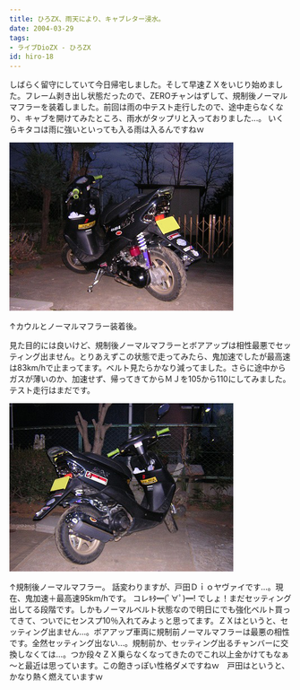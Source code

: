 ```yaml
---
title: ひろZX、雨天により、キャブレター浸水。
date: 2004-03-29
tags:
- ライブDioZX - ひろZX
id: hiro-18
---
```



<p class="sentence spacing10">しばらく留守にしていて今日帰宅しました。そして早速ＺＸをいじり始めました。フレーム剥き出し状態だったので、ZEROチャンはずして、規制後ノーマルマフラーを装着しました。前回は雨の中テスト走行したので、途中走らなくなり、キャブを開けてみたところ、雨水がタップリと入っておりました...。 いくらキタコは雨に強いといっても入る雨は入るんですねｗ</p>
<div class="center spacing"><img src="/photo/diary/2004.03.29_zx1.jpg" alt=""></div>
<p class="sentence">↑カウルとノーマルマフラー装着後。</p>
<p class="sentence spacing10">見た目的には良いけど、規制後ノーマルマフラーとボアアップは相性最悪でセッティング出ません。とりあえずこの状態で走ってみたら、鬼加速でしたが最高速は83km/hで止まってます。ベルト見たらかなり減ってました。さらに途中からガスが薄いのか、加速せず、帰ってきてからＭＪを105から110にしてみました。テスト走行はまだです。</p>
<div class="center spacing"><img src="/photo/diary/2004.03.29_zx2.jpg" alt=""></div>
<p class="sentence">↑規制後ノーマルマフラー。
話変わりますが、戸田Ｄｉｏヤヴァイです...。現在、鬼加速＋最高速95km/hです。 コレｷﾀ━(ﾟ∀ﾟ)━! でしょ！まだセッティング出してる段階です。しかもノーマルベルト状態なので明日にでも強化ベルト買ってきて、ついでにセンスプ10％入れてみよぅと思ってます。ＺＸはというと、セッティング出ません...。ボアアップ車両に規制前ノーマルマフラーは最悪の相性です。全然セッティング出ない...。規制前か、セッティング出るチャンバーに交換しなくては...。つか段々ＺＸ乗らなくなってきたのでこれ以上金かけてもなぁ～と最近は思っています。この飽きっぽい性格ダメですねｗ　戸田はというと、かなり熱く燃えていますｗ</p>
